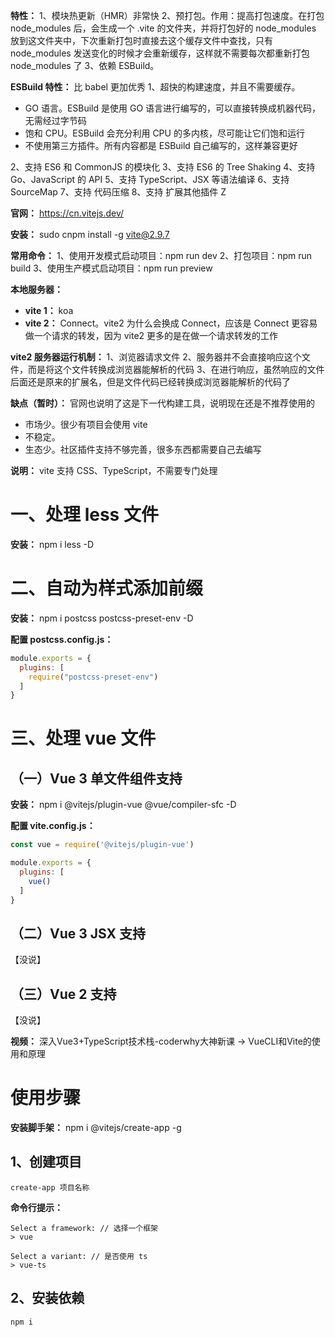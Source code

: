 **特性：**
1、模块热更新（HMR）非常快
2、预打包。作用：提高打包速度。在打包 node_modules 后，会生成一个 .vite 的文件夹，并将打包好的 node_modules 放到这文件夹中，下次重新打包时直接去这个缓存文件中查找，只有 node_modules 发送变化的时候才会重新缓存，这样就不需要每次都重新打包 node_modules 了
3、依赖 ESBuild。

**ESBuild 特性：** 比 babel 更加优秀
  1、超快的构建速度，并且不需要缓存。
  - GO 语言。ESBuild 是使用 GO 语言进行编写的，可以直接转换成机器代码，无需经过字节码
  - 饱和 CPU。ESBuild 会充分利用 CPU 的多内核，尽可能让它们饱和运行
  - 不使用第三方插件。所有内容都是 ESBuild 自己编写的，这样兼容更好

  2、支持 ES6 和 CommonJS 的模块化
  3、支持 ES6 的 Tree Shaking
  4、支持 Go、JavaScript 的 API
  5、支持 TypeScript、JSX 等语法编译
  6、支持 SourceMap
  7、支持 代码压缩
  8、支持 扩展其他插件 Z

**官网：** https://cn.vitejs.dev/

**安装：** sudo cnpm install -g vite@2.9.7

**常用命令：**
  1、使用开发模式启动项目：npm run dev
  2、打包项目：npm run build
  3、使用生产模式启动项目：npm run preview


**本地服务器：**
  - **vite 1：** koa
  - **vite 2：** Connect。vite2 为什么会换成 Connect，应该是 Connect 更容易做一个请求的转发，因为 vite2 更多的是在做一个请求转发的工作

**vite2 服务器运行机制：**
  1、浏览器请求文件
  2、服务器并不会直接响应这个文件，而是将这个文件转换成浏览器能解析的代码
  3、在进行响应，虽然响应的文件后面还是原来的扩展名，但是文件代码已经转换成浏览器能解析的代码了

**缺点（暂时）：** 官网也说明了这是下一代构建工具，说明现在还是不推荐使用的
  - 市场少。很少有项目会使用 vite
  - 不稳定。
  - 生态少。社区插件支持不够完善，很多东西都需要自己去编写

**说明：** vite 支持 CSS、TypeScript，不需要专门处理

# 一、处理 less 文件
  **安装：** npm i less -D

# 二、自动为样式添加前缀
  **安装：** npm i postcss postcss-preset-env -D

  **配置 postcss.config.js：**
  ```js
  module.exports = {
    plugins: [
      require("postcss-preset-env")
    ]
  }
  ```

# 三、处理 vue 文件
  ## （一）Vue 3 单文件组件支持
  **安装：** npm i @vitejs/plugin-vue @vue/compiler-sfc -D

  **配置 vite.config.js：**
  ```js
  const vue = require('@vitejs/plugin-vue')

  module.exports = {
    plugins: [
      vue()
    ]
  }
  ```

  ## （二）Vue 3 JSX 支持
  【没说】

  ## （三）Vue 2 支持
  【没说】


**视频：** 深入Vue3+TypeScript技术栈-coderwhy大神新课 → VueCLI和Vite的使用和原理

# 使用步骤
  **安装脚手架：** npm i @vitejs/create-app -g

  ## 1、创建项目
  ```
  create-app 项目名称
  ```

  **命令行提示：**
  ```
  Select a framework: // 选择一个框架
  > vue

  Select a variant: // 是否使用 ts
  > vue-ts
  ```

  ## 2、安装依赖
  ```
  npm i
  ```